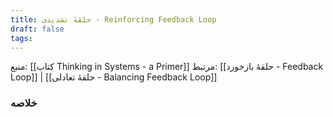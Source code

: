 ```yaml
---
title: حلقهٔ تشدیدی - Reinforcing Feedback Loop
draft: false
tags:
---
```


منبع: [[کتاب Thinking in Systems - a Primer]]
مرتبط: [[حلقهٔ بازخورد - Feedback Loop]] | [[حلقهٔ تعادلی - Balancing Feedback Loop]]

### خلاصه
